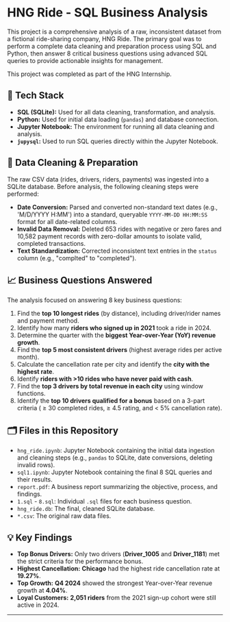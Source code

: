 # HNG Ride - SQL Business Analysis

This project is a comprehensive analysis of a raw, inconsistent dataset from a fictional ride-sharing company, HNG Ride. The primary goal was to perform a complete data cleaning and preparation process using SQL and Python, then answer 8 critical business questions using advanced SQL queries to provide actionable insights for management.

This project was completed as part of the HNG Internship.

## 🚀 Tech Stack
* **SQL (SQLite):** Used for all data cleaning, transformation, and analysis.
* **Python:** Used for initial data loading (`pandas`) and database connection.
* **Jupyter Notebook:** The environment for running all data cleaning and analysis.
* **`jupysql`:** Used to run SQL queries directly within the Jupyter Notebook.

## 🧹 Data Cleaning & Preparation
The raw CSV data (rides, drivers, riders, payments) was ingested into a SQLite database. Before analysis, the following cleaning steps were performed:

* **Date Conversion:** Parsed and converted non-standard text dates (e.g., 'M/D/YYYY H:MM') into a standard, queryable `YYYY-MM-DD HH:MM:SS` format for all date-related columns.
* **Invalid Data Removal:** Deleted 653 rides with negative or zero fares and 10,582 payment records with zero-dollar amounts to isolate valid, completed transactions.
* **Text Standardization:** Corrected inconsistent text entries in the `status` column (e.g., "complted" to "completed").

## 📈 Business Questions Answered
The analysis focused on answering 8 key business questions:

1.  Find the **top 10 longest rides** (by distance), including driver/rider names and payment method.
2.  Identify how many **riders who signed up in 2021** took a ride in 2024.
3.  Determine the quarter with the **biggest Year-over-Year (YoY) revenue growth**.
4.  Find the **top 5 most consistent drivers** (highest average rides per active month).
5.  Calculate the cancellation rate per city and identify the **city with the highest rate**.
6.  Identify **riders with >10 rides who have never paid with cash**.
7.  Find the **top 3 drivers by total revenue in each city** using window functions.
8.  Identify the **top 10 drivers qualified for a bonus** based on a 3-part criteria ( $\ge$ 30 completed rides, $\ge$ 4.5 rating, and < 5% cancellation rate).

## 🗂 Files in this Repository
* `hng_ride.ipynb`: Jupyter Notebook containing the initial data ingestion and cleaning steps (e.g., `pandas` to SQLite, date conversions, deleting invalid rows).
* `sql1.ipynb`: Jupyter Notebook containing the final 8 SQL queries and their results.
* `report.pdf`: A business report summarizing the objective, process, and findings.
* `1.sql` - `8.sql`: Individual `.sql` files for each business question.
* `hng_ride.db`: The final, cleaned SQLite database.
* `*.csv`: The original raw data files.

## 💡 Key Findings
* **Top Bonus Drivers:** Only two drivers (**Driver_1005** and **Driver_1181**) met the strict criteria for the performance bonus.
* **Highest Cancellation:** **Chicago** had the highest ride cancellation rate at **19.27%**.
* **Top Growth:** **Q4 2024** showed the strongest Year-over-Year revenue growth at **4.04%**.
* **Loyal Customers:** **2,051 riders** from the 2021 sign-up cohort were still active in 2024.

---
